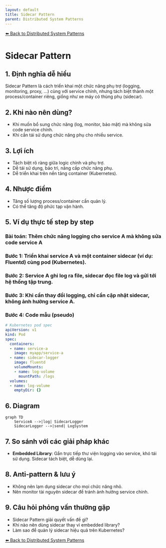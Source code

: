 ```yaml
---
layout: default
title: Sidecar Pattern
parent: Distributed System Patterns
---
```


[⬅️ Back to Distributed System Patterns](/system-design-pattern/distributed)

# Sidecar Pattern

## 1. Định nghĩa dễ hiểu
Sidecar Pattern là cách triển khai một chức năng phụ trợ (logging, monitoring, proxy, ...) cùng với service chính, nhưng tách biệt thành một process/container riêng, giống như xe máy có thùng phụ (sidecar).

## 2. Khi nào nên dùng?
- Khi muốn bổ sung chức năng (log, monitor, bảo mật) mà không sửa code service chính.
- Khi cần tái sử dụng chức năng phụ cho nhiều service.

## 3. Lợi ích
- Tách biệt rõ ràng giữa logic chính và phụ trợ.
- Dễ tái sử dụng, bảo trì, nâng cấp chức năng phụ.
- Dễ triển khai trên nền tảng container (Kubernetes).

## 4. Nhược điểm
- Tăng số lượng process/container cần quản lý.
- Có thể tăng độ phức tạp vận hành.

## 5. Ví dụ thực tế step by step
### Bài toán: Thêm chức năng logging cho service A mà không sửa code service A

### Bước 1: Triển khai service A và một container sidecar (ví dụ: Fluentd) cùng pod (Kubernetes).

### Bước 2: Service A ghi log ra file, sidecar đọc file log và gửi tới hệ thống tập trung.

### Bước 3: Khi cần thay đổi logging, chỉ cần cập nhật sidecar, không ảnh hưởng service A.

### Bước 4: Code mẫu (pseudo)
```yaml
# Kubernetes pod spec
apiVersion: v1
kind: Pod
spec:
  containers:
  - name: service-a
    image: myapp/service-a
  - name: sidecar-logger
    image: fluentd
    volumeMounts:
    - name: log-volume
      mountPath: /logs
  volumes:
  - name: log-volume
    emptyDir: {}
```

## 6. Diagram
```mermaid
graph TD
    ServiceA -->|log| SidecarLogger
    SidecarLogger -->|send| LogSystem
```

## 7. So sánh với các giải pháp khác
- **Embedded Library**: Gắn trực tiếp thư viện logging vào service, khó tái sử dụng. Sidecar tách biệt, dễ dùng lại.

## 8. Anti-pattern & lưu ý
- Không nên lạm dụng sidecar cho mọi chức năng nhỏ.
- Nên monitor tài nguyên sidecar để tránh ảnh hưởng service chính.

## 9. Câu hỏi phỏng vấn thường gặp
- Sidecar Pattern giải quyết vấn đề gì?
- Khi nào nên dùng sidecar thay vì embedded library?
- Làm sao để quản lý sidecar hiệu quả trên Kubernetes?

[⬅️ Back to Distributed System Patterns](/system-design-pattern/distributed) 
